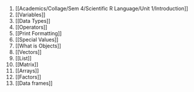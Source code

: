 1. [[Academics/Collage/Sem 4/Scientific R Language/Unit 1/Introduction]]
2. [[Variables]]
3. [[Data Types]]
4. [[Operators]]
5. [[Print Formatting]]
6. [[Special Values]]
7. [[What is Objects]]
8. [[Vectors]]
9. [[List]]
10. [[Matrix]]
11. [[Arrays]]
12. [[Factors]]
13. [[Data frames]]
